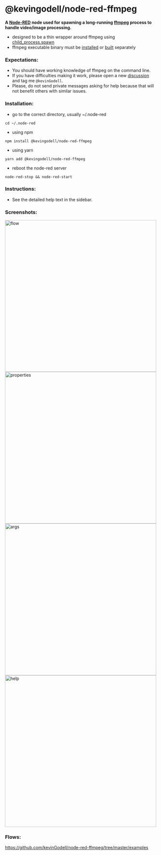 # @kevingodell/node-red-ffmpeg

**A [Node-RED](https://nodered.org/) node used for spawning a long-running [ffmpeg](https://ffmpeg.org/) process to handle video/image processing.**

* designed to be a thin wrapper around ffmpeg using [child_process.spawn](https://nodejs.org/api/child_process.html#child_process_child_process_spawn_command_args_options)
* ffmpeg executable binary must be [installed](https://duckduckgo.com/?q=how+to+install+ffmpeg) or [built](https://duckduckgo.com/?q=how+to+build+ffmpeg) separately

### Expectations:
* You should have working knowledge of ffmpeg on the command line.
* If you have difficulties making it work, please open a new [discussion](https://discourse.nodered.org/) and tag me `@kevinGodell`.
* Please, do not send private messages asking for help because that will not benefit others with similar issues.

### Installation:
* go to the correct directory, usually ~/.node-red
```
cd ~/.node-red
```
* using npm
```
npm install @kevingodell/node-red-ffmpeg
```
* using yarn
```
yarn add @kevingodell/node-red-ffmpeg
```
* reboot the node-red server
```
node-red-stop && node-red-start
```

### Instructions:
* See the detailed help text in the sidebar.

### Screenshots:
<img width="500" alt="flow" src="https://user-images.githubusercontent.com/6091746/203855624-1ad8675b-e8e4-40d0-98db-79d765e84af6.png">
<img width="500" alt="properties" src="https://user-images.githubusercontent.com/6091746/203855748-802673c7-663d-499c-bce0-5357ed61579a.png">
<img width="500" alt="args" src="https://user-images.githubusercontent.com/6091746/203856008-f16f9a60-7512-4b4a-a532-65a1d4df9efc.png">
<img width="500" alt="help" src="https://user-images.githubusercontent.com/6091746/203855844-f05959c3-76ed-47d4-a8ed-0283cba3e595.png">

### Flows:
https://github.com/kevinGodell/node-red-ffmpeg/tree/master/examples
